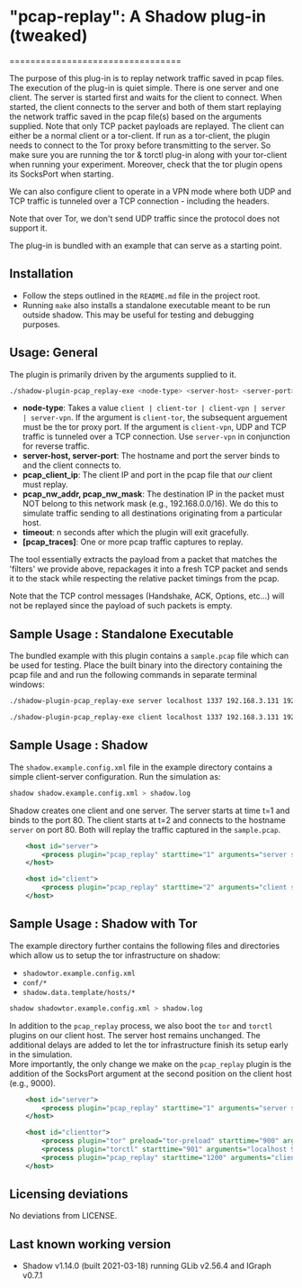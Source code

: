 # "pcap-replay": A Shadow plug-in (tweaked)
=================================

The purpose of this plug-in is to replay network traffic saved in pcap files. The execution of the plug-in is quiet simple. There is one server and one client. The server is started first and waits for the client to connect. When started, the client connects to the server and both of them start replaying the network traffic saved in the pcap file(s) based on the arguments supplied. Note that only TCP packet payloads are replayed. The client can either be a normal client or a tor-client. If run as a tor-client, the plugin needs to connect to the Tor proxy before transmitting to the server. So make sure you are running the tor & torctl plug-in along with your tor-client when running your experiment. Moreover, check that the tor plugin opens its SocksPort when starting. 

We can also configure client to operate in a VPN mode where both UDP and TCP traffic is tunneled over a TCP connection - including the headers.

Note that over Tor, we don't send UDP traffic since the protocol does not support it.

The plug-in is bundled with an example that can serve as a starting point.

Installation
------------
- Follow the steps outlined in the `README.md` file in the project root.
- Running `make` also installs a standalone executable meant to be run outside shadow. This may be useful for testing and debugging purposes.


Usage: General
--------------
The plugin is primarily driven by the arguments supplied to it.
```bash
./shadow-plugin-pcap_replay-exe <node-type> <server-host> <server-port> <pcap_client_ip> <pcap_nw_addr> <pcap_nw_mask> <timeout> <pcap_trace1> <pcap_trace2>.. 
```

- **node-type**: Takes a value `client | client-tor | client-vpn | server | server-vpn`. If the argument is `client-tor`, the subsequent arguement must be the tor proxy port. If the argument is `client-vpn`, UDP and TCP traffic is tunneled over a TCP connection. Use `server-vpn` in conjunction for reverse traffic.
- **server-host, server-port**: The hostname and port the server binds to and the client connects to.
- **pcap_client_ip**: The client IP and port in the pcap file that _our_ client must replay. 
- **pcap_nw_addr, pcap_nw_mask**: The destination IP in the packet must NOT belong to this network mask (e.g., 192.168.0.0/16). We do this to simulate traffic sending to all destinations originating from a particular host.
- **timeout**: n seconds after which the plugin will exit gracefully.
- **[pcap_traces]**: One or more pcap traffic captures to replay.

The tool essentially extracts the payload from a packet that matches the 'filters' we provide above, repackages it into a fresh TCP packet and sends it to the stack while respecting the relative packet timings from the pcap.

Note that the TCP control messages (Handshake, ACK, Options, etc...) will not be replayed since the payload of such packets is empty.


Sample Usage : Standalone Executable
------------------------------------
The bundled example with this plugin contains a `sample.pcap` file which can be used for testing. Place the built binary into the directory containing the pcap file and and run the following commands in separate terminal windows:

```bash
./shadow-plugin-pcap_replay-exe server localhost 1337 192.168.3.131 192.168.0.0 16 500 sample.pcap 
```
```bash
./shadow-plugin-pcap_replay-exe client localhost 1337 192.168.3.131 192.168.0.0 16 500 sample.pcap 
```


Sample Usage : Shadow
---------------------
The `shadow.example.config.xml` file in the example directory contains a simple client-server configuration. Run the simulation as:

```bash
shadow shadow.example.config.xml > shadow.log
```

Shadow creates one client and one server. The server starts at time t=1 and binds to the port 80. The client starts at t=2 and connects to the hostname `server` on port 80. Both will replay the traffic captured in the `sample.pcap`. 

```xml
    <host id="server">
        <process plugin="pcap_replay" starttime="1" arguments="server server 80 192.168.3.131 192.168.0.0 16 1000 sample.pcap" />
    </host>

    <host id="client">
        <process plugin="pcap_replay" starttime="2" arguments="client server 80 192.168.3.131 192.168.0.0 16 1000 sample.pcap" />
    </host>

```


Sample Usage : Shadow with Tor
------------------------------
The example directory further contains the following files and directories which allow us to setup the tor infrastructure on shadow:
- `shadowtor.example.config.xml`
- `conf/*`
- `shadow.data.template/hosts/*`

```bash
shadow shadowtor.example.config.xml > shadow.log
```

In addition to the `pcap_replay` process, we also boot the `tor` and `torctl` plugins on our client host. The server host remains unchanged. The additional delays are added to let the tor infrastructure finish its setup early in the simulation.   
More importantly, the only change we make on the `pcap_replay` plugin is the addition of the SocksPort argument at the second position on the client host (e.g., 9000).

```xml
    <host id="server">
        <process plugin="pcap_replay" starttime="1" arguments="server server 80 192.168.3.131 192.168.0.0 16 2000 sample.pcap" />
    </host>

    <host id="clienttor">
        <process plugin="tor" preload="tor-preload" starttime="900" arguments="--Address ${NODEID} <clipped>" />
        <process plugin="torctl" starttime="901" arguments="localhost 9051 <clipped>" />
        <process plugin="pcap_replay" starttime="1200" arguments="client-tor 9000 server 80 192.168.3.131 192.168.0.0 16 800 sample.pcap" />
    </host>
```


Licensing deviations
--------------------
No deviations from LICENSE.


Last known working version
--------------------------
- Shadow v1.14.0 (built 2021-03-18) running GLib v2.56.4 and IGraph v0.7.1

